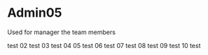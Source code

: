 # Admin05
Used for manager the team members

test 02
test 03
test 04
05 test
06 test
07 test
08 test
09 test
10 test





























































































